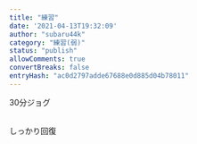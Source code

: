 ```yaml
---
title: "練習"
date: '2021-04-13T19:32:09'
author: "subaru44k"
category: "練習(弱)"
status: "publish"
allowComments: true
convertBreaks: false
entryHash: "ac0d2797adde67688e0d885d04b78011"
---
```

30分ジョグ<div><br></div><div>しっかり回復</div>
